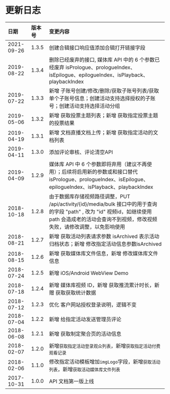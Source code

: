 # 更新日志

| 日期 | 版本号 | 变更内容 |
| :--- | :--- | :--- |
| 2021-09-26 | 1.3.5 | 创建合辑接口响应值添加合辑打开链接字段 |
| 2019-08-22 | 1.3.4 | 删除已经废弃的接口, 媒体库 API 中的 6 个参数已经废弃 isPrologue、prologueIndex、isEpilogue、epilogueIndex、isPlayback、playbackIndex |
| 2019-07-22 | 1.3.3 | 新增 子账号创建/修改/删除/获取子账号列表/获取单个子账号信息；创建活动支持选择授权的子账号；创建活动支持选择活动分组 |
| 2019-05-06 | 1.3.2 | 新增 获取投票主题列表；新增 获取指定投票主题的投票结果 |
| 2019-04-19 | 1.3.1 | 新增 文档直播文档上传；新增 获取指定活动的文档列表 |
| 2019-04-11 | 1.3.0 | 添加评论审核、评论清空API |
| 2019-04-09 | 1.2.9 | 媒体库 API 中 6 个参数即将弃用（建议不再使用）；后续将启用新的参数或和接口替代 isPrologue、prologueIndex、isEpilogue、epilogueIndex、isPlayback、playbackIndex |
| 2018-10-18 | 1.2.8 | 由于数据库存储视频路径调整，PUT /api/activity/{id}/media/bulk 接口中的用于查询的字段 "path" , 改为 "id" 视频id，如继续使用 path 会造成老的活动会查询不到视频，修改视频失败，请修改调整，以免影响使用 |
| 2018-08-21 | 1.2.7 | 新增 获取活动列表请求参数 isArchived 表示活动归档状态；新增 修改指定活动信息参数isArchived |
| 2018-08-15 | 1.2.6 | 新增 获取媒体库文件信息，新增 修改媒体库文件信息 |
| 2018-07-24 | 1.2.5 | 新增 iOS/Android WebView Demo |
| 2018-07-18 | 1.2.4 | 新增 媒体库视频 ID，新增 获取推流累计时长，新赠 获取获取统计数据 |
| 2018-07-12 | 1.2.3 | 优化 客户网站授权登录说明，逻辑不变 |
| 2018-07-04 | 1.2.2 | 新增 给指定活动发送管理员评论 |
| 2018-06-08 | 1.2.1 | 新增 获取制定聚合页的活动信息 |
| 2018-02-07 | 1.2.0 | 新增`获取指定活动登录观众列表`，新增`获取指定活动付费观看记录` |
| 2018-02-06 | 1.1.0 | 修改指定活动模板增加`imgLogo`字段，新增`获取活动列表`，新增`获取活动媒体库文件列表` |
| 2017-10-31 | 1.0.0 | API 文档第一版上线 |

